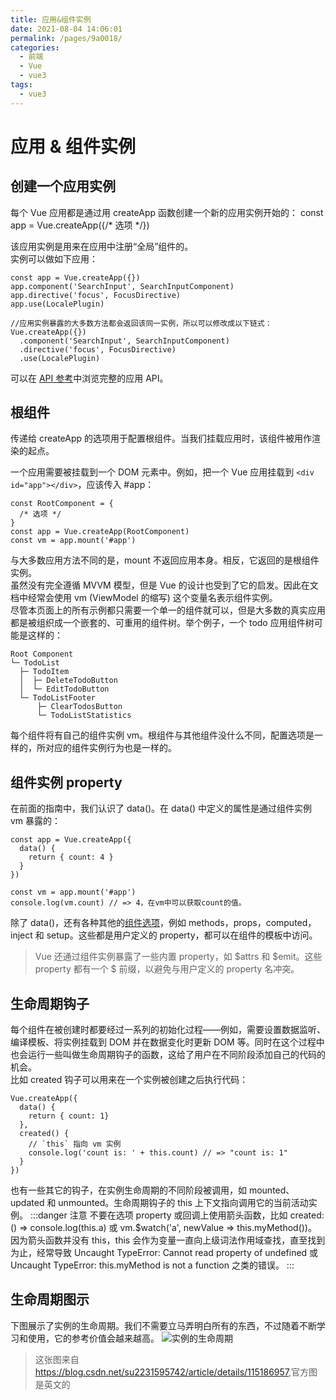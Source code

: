 ```yaml
---
title: 应用&组件实例
date: 2021-08-04 14:06:01
permalink: /pages/9a0018/
categories:
  - 前端
  - Vue
  - vue3
tags:
  - vue3
---
```

# 应用 & 组件实例
## 创建一个应用实例
每个 Vue 应用都是通过用 createApp 函数创建一个新的应用实例开始的：
    const app = Vue.createApp({/* 选项 */})

该应用实例是用来在应用中注册“全局”组件的。   
实例可以做如下应用：  

    const app = Vue.createApp({})
    app.component('SearchInput', SearchInputComponent)
    app.directive('focus', FocusDirective)
    app.use(LocalePlugin)

    //应用实例暴露的大多数方法都会返回该同一实例，所以可以修改成以下链式：
    Vue.createApp({})
      .component('SearchInput', SearchInputComponent)
      .directive('focus', FocusDirective)
      .use(LocalePlugin)
可以在 [API 参考](https://v3.cn.vuejs.org/api/application-api.html#component)中浏览完整的应用 API。

## 根组件
传递给 createApp 的选项用于配置根组件。当我们挂载应用时，该组件被用作渲染的起点。

一个应用需要被挂载到一个 DOM 元素中。例如，把一个 Vue 应用挂载到 `<div id="app"></div>`，应该传入 #app：

    const RootComponent = { 
      /* 选项 */ 
    }
    const app = Vue.createApp(RootComponent)
    const vm = app.mount('#app')
与大多数应用方法不同的是，mount 不返回应用本身。相反，它返回的是根组件实例。    
虽然没有完全遵循 MVVM 模型，但是 Vue 的设计也受到了它的启发。因此在文档中经常会使用 vm (ViewModel 的缩写) 这个变量名表示组件实例。    
尽管本页面上的所有示例都只需要一个单一的组件就可以，但是大多数的真实应用都是被组织成一个嵌套的、可重用的组件树。举个例子，一个 todo 应用组件树可能是这样的：

    Root Component
    └─ TodoList
      ├─ TodoItem
      │  ├─ DeleteTodoButton
      │  └─ EditTodoButton
      └─ TodoListFooter
          ├─ ClearTodosButton
          └─ TodoListStatistics
每个组件将有自己的组件实例 vm。根组件与其他组件没什么不同，配置选项是一样的，所对应的组件实例行为也是一样的。

## 组件实例 property
在前面的指南中，我们认识了 data()。在 data() 中定义的属性是通过组件实例 vm 暴露的：

    const app = Vue.createApp({
      data() {
        return { count: 4 }
      }
    })

    const vm = app.mount('#app')
    console.log(vm.count) // => 4，在vm中可以获取count的值。
除了 data()，还有各种其他的[组件选项](https://v3.cn.vuejs.org/api/options-data.html)，例如 methods，props，computed，inject 和 setup。这些都是用户定义的 property，都可以在组件的模板中访问。       
> Vue 还通过组件实例暴露了一些内置 property，如 $attrs 和 $emit。这些 property 都有一个 $ 前缀，以避免与用户定义的 property 名冲突。

## 生命周期钩子
每个组件在被创建时都要经过一系列的初始化过程——例如，需要设置数据监听、编译模板、将实例挂载到 DOM 并在数据变化时更新 DOM 等。同时在这个过程中也会运行一些叫做生命周期钩子的函数，这给了用户在不同阶段添加自己的代码的机会。    
比如 created 钩子可以用来在一个实例被创建之后执行代码：

    Vue.createApp({
      data() {
        return { count: 1}
      },
      created() {
        // `this` 指向 vm 实例
        console.log('count is: ' + this.count) // => "count is: 1"
      }
    })
也有一些其它的钩子，在实例生命周期的不同阶段被调用，如 mounted、updated 和 unmounted。生命周期钩子的 this 上下文指向调用它的当前活动实例。
:::danger 注意
不要在选项 property 或回调上使用箭头函数，比如 created: () => console.log(this.a) 或 vm.$watch('a', newValue => this.myMethod())。   
因为箭头函数并没有 this，this 会作为变量一直向上级词法作用域查找，直至找到为止，经常导致 Uncaught TypeError: Cannot read property of undefined 或 Uncaught TypeError: this.myMethod is not a function 之类的错误。
:::
## 生命周期图示
下图展示了实例的生命周期。我们不需要立马弄明白所有的东西，不过随着不断学习和使用，它的参考价值会越来越高。
![实例的生命周期](https://img-blog.csdnimg.cn/2021032421314699.png?x-oss-process=image/watermark,type_ZmFuZ3poZW5naGVpdGk,shadow_10,text_aHR0cHM6Ly9ibG9nLmNzZG4ubmV0L3N1MjIzMTU5NTc0Mg==,size_16,color_FFFFFF,t_70)
> 这张图来自<https://blog.csdn.net/su2231595742/article/details/115186957>,官方图是英文的
